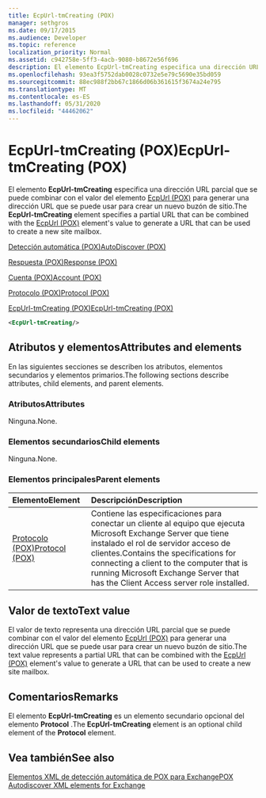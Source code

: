 ```yaml
---
title: EcpUrl-tmCreating (POX)
manager: sethgros
ms.date: 09/17/2015
ms.audience: Developer
ms.topic: reference
localization_priority: Normal
ms.assetid: c942758e-5ff3-4acb-9080-b8672e56f696
description: El elemento EcpUrl-tmCreating especifica una dirección URL parcial que se puede combinar con el valor del elemento EcpUrl (POX) para generar una dirección URL que se puede usar para crear un nuevo buzón de sitio.
ms.openlocfilehash: 93ea3f5752dab0028c0732e5e79c5690e35bd059
ms.sourcegitcommit: 88ec988f2bb67c1866d06b361615f3674a24e795
ms.translationtype: MT
ms.contentlocale: es-ES
ms.lasthandoff: 05/31/2020
ms.locfileid: "44462062"
---
```

# <a name="ecpurl-tmcreating-pox"></a><span data-ttu-id="7e686-103">EcpUrl-tmCreating (POX)</span><span class="sxs-lookup"><span data-stu-id="7e686-103">EcpUrl-tmCreating (POX)</span></span>

<span data-ttu-id="7e686-104">El elemento **EcpUrl-tmCreating** especifica una dirección URL parcial que se puede combinar con el valor del elemento [EcpUrl (POX)](ecpurl-pox.md) para generar una dirección URL que se puede usar para crear un nuevo buzón de sitio.</span><span class="sxs-lookup"><span data-stu-id="7e686-104">The **EcpUrl-tmCreating** element specifies a partial URL that can be combined with the [EcpUrl (POX)](ecpurl-pox.md) element's value to generate a URL that can be used to create a new site mailbox.</span></span> 
  
[<span data-ttu-id="7e686-105">Detección automática (POX)</span><span class="sxs-lookup"><span data-stu-id="7e686-105">AutoDiscover (POX)</span></span>](autodiscover-pox.md)
  
[<span data-ttu-id="7e686-106">Respuesta (POX)</span><span class="sxs-lookup"><span data-stu-id="7e686-106">Response (POX)</span></span>](response-pox.md)
  
[<span data-ttu-id="7e686-107">Cuenta (POX)</span><span class="sxs-lookup"><span data-stu-id="7e686-107">Account (POX)</span></span>](account-pox.md)
  
[<span data-ttu-id="7e686-108">Protocolo (POX)</span><span class="sxs-lookup"><span data-stu-id="7e686-108">Protocol (POX)</span></span>](protocol-pox.md)
  
[<span data-ttu-id="7e686-109">EcpUrl-tmCreating (POX)</span><span class="sxs-lookup"><span data-stu-id="7e686-109">EcpUrl-tmCreating (POX)</span></span>](ecpurl-tmcreating-pox.md)
  
```XML
<EcpUrl-tmCreating/>
```

## <a name="attributes-and-elements"></a><span data-ttu-id="7e686-110">Atributos y elementos</span><span class="sxs-lookup"><span data-stu-id="7e686-110">Attributes and elements</span></span>

<span data-ttu-id="7e686-111">En las siguientes secciones se describen los atributos, elementos secundarios y elementos primarios.</span><span class="sxs-lookup"><span data-stu-id="7e686-111">The following sections describe attributes, child elements, and parent elements.</span></span>
  
### <a name="attributes"></a><span data-ttu-id="7e686-112">Atributos</span><span class="sxs-lookup"><span data-stu-id="7e686-112">Attributes</span></span>

<span data-ttu-id="7e686-113">Ninguna.</span><span class="sxs-lookup"><span data-stu-id="7e686-113">None.</span></span>
  
### <a name="child-elements"></a><span data-ttu-id="7e686-114">Elementos secundarios</span><span class="sxs-lookup"><span data-stu-id="7e686-114">Child elements</span></span>

<span data-ttu-id="7e686-115">Ninguna.</span><span class="sxs-lookup"><span data-stu-id="7e686-115">None.</span></span>
  
### <a name="parent-elements"></a><span data-ttu-id="7e686-116">Elementos principales</span><span class="sxs-lookup"><span data-stu-id="7e686-116">Parent elements</span></span>

|<span data-ttu-id="7e686-117">**Elemento**</span><span class="sxs-lookup"><span data-stu-id="7e686-117">**Element**</span></span>|<span data-ttu-id="7e686-118">**Descripción**</span><span class="sxs-lookup"><span data-stu-id="7e686-118">**Description**</span></span>|
|:-----|:-----|
|[<span data-ttu-id="7e686-119">Protocolo (POX)</span><span class="sxs-lookup"><span data-stu-id="7e686-119">Protocol (POX)</span></span>](protocol-pox.md) <br/> |<span data-ttu-id="7e686-120">Contiene las especificaciones para conectar un cliente al equipo que ejecuta Microsoft Exchange Server que tiene instalado el rol de servidor acceso de clientes.</span><span class="sxs-lookup"><span data-stu-id="7e686-120">Contains the specifications for connecting a client to the computer that is running Microsoft Exchange Server that has the Client Access server role installed.</span></span>  <br/> |
   
## <a name="text-value"></a><span data-ttu-id="7e686-121">Valor de texto</span><span class="sxs-lookup"><span data-stu-id="7e686-121">Text value</span></span>

<span data-ttu-id="7e686-122">El valor de texto representa una dirección URL parcial que se puede combinar con el valor del elemento [EcpUrl (POX)](ecpurl-pox.md) para generar una dirección URL que se puede usar para crear un nuevo buzón de sitio.</span><span class="sxs-lookup"><span data-stu-id="7e686-122">The text value represents a partial URL that can be combined with the [EcpUrl (POX)](ecpurl-pox.md) element's value to generate a URL that can be used to create a new site mailbox.</span></span> 
  
## <a name="remarks"></a><span data-ttu-id="7e686-123">Comentarios</span><span class="sxs-lookup"><span data-stu-id="7e686-123">Remarks</span></span>

<span data-ttu-id="7e686-124">El elemento **EcpUrl-tmCreating** es un elemento secundario opcional del elemento **Protocol** .</span><span class="sxs-lookup"><span data-stu-id="7e686-124">The **EcpUrl-tmCreating** element is an optional child element of the **Protocol** element.</span></span> 
  
## <a name="see-also"></a><span data-ttu-id="7e686-125">Vea también</span><span class="sxs-lookup"><span data-stu-id="7e686-125">See also</span></span>



[<span data-ttu-id="7e686-126">Elementos XML de detección automática de POX para Exchange</span><span class="sxs-lookup"><span data-stu-id="7e686-126">POX Autodiscover XML elements for Exchange</span></span>](pox-autodiscover-xml-elements-for-exchange.md)

